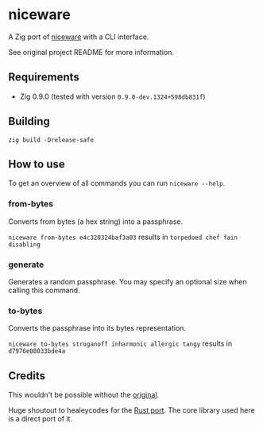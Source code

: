# niceware

A Zig port of [niceware](https://github.com/diracdeltas/niceware) with a CLI interface.

See original project README for more information.

## Requirements

- Zig 0.9.0 (tested with version `0.9.0-dev.1324+598db831f`)

## Building

`zig build -Drelease-safe`

## How to use

To get an overview of all commands you can run `niceware --help`.

### from-bytes

Converts from bytes (a hex string) into a passphrase.

`niceware from-bytes e4c320324baf3a03` results in `torpedoed chef fain disabling`

### generate

Generates a random passphrase. You may specify an optional size when calling this command.

### to-bytes

Converts the passphrase into its bytes representation.

`niceware to-bytes stroganoff inharmonic allergic tangy` results in `d7976e08033bde4a`

## Credits

This wouldn't be possible without the [original](https://github.com/diracdeltas/niceware). 

Huge shoutout to healeycodes for the [Rust port](https://github.com/healeycodes/niceware).
The core library used here is a direct port of it.
